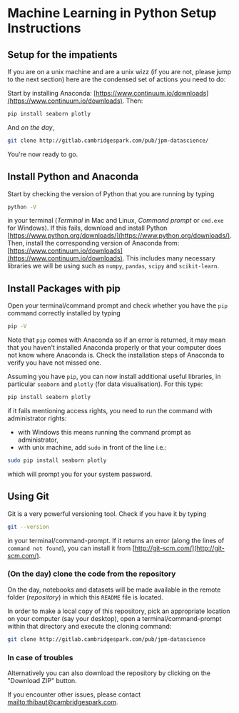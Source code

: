 # Machine Learning in Python Setup Instructions

## Setup for the impatients

If you are on a unix machine and are a unix wizz (if you are not, please jump to the next section) here are the condensed set of actions you need to do:

Start by installing Anaconda:  [https://www.continuum.io/downloads](https://www.continuum.io/downloads). Then:

```bash
pip install seaborn plotly
```

And _on the day_,

```bash
git clone http://gitlab.cambridgespark.com/pub/jpm-datascience/
```

You're now ready to go.

## Install Python and Anaconda

Start by checking the version of Python that you are running by typing

```bash
python -V
```

in your terminal (_Terminal_ in Mac and Linux, _Command prompt_ or `cmd.exe` for Windows). If this fails, download and install Python [https://www.python.org/downloads/](https://www.python.org/downloads/).
Then, install the corresponding version of Anaconda from:  [https://www.continuum.io/downloads](https://www.continuum.io/downloads).
This includes many necessary libraries we will be using such as `numpy`, `pandas`, `scipy` and `scikit-learn`.

## Install Packages with pip

Open your terminal/command prompt and check whether you have the `pip` command correctly installed by typing

```bash
pip -V
```

Note that `pip` comes with Anaconda so if an error is returned, it may mean that you haven't installed Anaconda properly or that your computer does not know where Anaconda is. Check the installation steps of Anaconda to verify you have not missed one.

Assuming you have `pip`, you can now install additional useful libraries, in particular `seaborn` and `plotly` (for data visualisation). For this type:

```bash
pip install seaborn plotly
```

if it fails mentioning access rights, you need to run the command with administrator rights:

* with Windows this means running the command prompt as administrator,
* with unix machine, add `sudo` in front of the line i.e.:

```bash
sudo pip install seaborn plotly
```

which will prompt you for your system password.

## Using Git

Git is a very powerful versioning tool. Check if you have it by typing

```bash
git --version
```

in your terminal/command-prompt. If it returns an error (along the lines of `command not found`), you can install it from  [http://git-scm.com/](http://git-scm.com/).

### (On the day) clone the code from the repository

On the day, notebooks and datasets will be made available in the remote folder (_repository_) in which this `README` file is located.

In order to make a local copy of this repository, pick an appropriate location on your computer (say your desktop), open a terminal/command-prompt within that directory and execute the cloning command:

```bash
git clone http://gitlab.cambridgespark.com/pub/jpm-datascience
```

### In case of troubles

Alternatively you can also download the repository by clicking on the "Download ZIP" button.

If you encounter other issues, please contact <mailto:thibaut@cambridgespark.com>.
